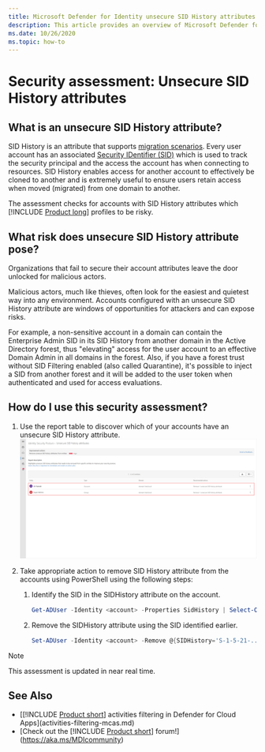 ```yaml
---
title: Microsoft Defender for Identity unsecure SID History attributes assessments
description: This article provides an overview of Microsoft Defender for Identity's entities with an unsecure SID History attributes identity security posture assessment report.
ms.date: 10/26/2020
ms.topic: how-to
---
```


# Security assessment: Unsecure SID History attributes

## What is an unsecure SID History attribute?

SID History is an attribute that supports [migration scenarios](/previous-versions/windows/it-pro/windows-server-2003/cc779590(v=ws.10)). Every user account has an associated [Security IDentifier (SID)](/windows/win32/secauthz/security-identifiers) which is used to track the security principal and the access the account has when connecting to resources. SID History enables access for another account to effectively be cloned to another and is extremely useful to ensure users retain access when moved (migrated) from one domain to another.

The assessment checks for accounts with SID History attributes which [!INCLUDE [Product long](includes/product-long.md)] profiles to be risky.

## What risk does unsecure SID History attribute pose?

Organizations that fail to secure their account attributes leave the door unlocked for malicious actors.

Malicious actors, much like thieves, often look for the easiest and quietest way into any environment. Accounts configured with an unsecure SID History attribute are windows of opportunities for attackers and can expose risks.

For example, a non-sensitive account in a domain can contain the Enterprise Admin SID in its SID History from another domain in the Active Directory forest, thus "elevating" access for the user account to an effective Domain Admin in all domains in the forest. Also, if you have a forest trust without SID Filtering enabled (also called Quarantine), it's possible to inject a SID from another forest and it will be added to the user token when authenticated and used for access evaluations.

## How do I use this security assessment?

1. Use the report table to discover which of your accounts have an unsecure SID History attribute.
    ![Review top impacted entities and create an action plan.](media/cas-isp-unsecure-sid-history-attribute-1.png)
1. Take appropriate action to remove SID History attribute from the accounts using PowerShell using the following steps:

    1. Identify the SID in the SIDHistory attribute on the account.

        ```powershell
        Get-ADUser -Identity <account> -Properties SidHistory | Select-Object -ExpandProperty SIDHistory
        ```

    2. Remove the SIDHistory attribute using the SID identified earlier.

        ```powershell
        Set-ADUser -Identity <account> -Remove @{SIDHistory='S-1-5-21-...'}
        ```

> [!NOTE]
> This assessment is updated in near real time.

## See Also

- [[!INCLUDE [Product short](includes/product-short.md)] activities filtering in Defender for Cloud Apps](activities-filtering-mcas.md)
- [Check out the [!INCLUDE [Product short](includes/product-short.md)] forum!](<https://aka.ms/MDIcommunity>)

